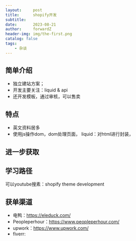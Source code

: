 ```yaml
---
layout:     post
title:      shopify开发
subtitle:   
date:       2023-08-21
author:     forwardZ
header-img: img/the-first.png
catalog: false
tags:
    - 杂谈
---
```


## 简单介绍
* 独立建站方案；
* 开发主要关注：liquid & api
* 还开发模板，通过审核，可以售卖

## 特点
* 英文资料居多
* 使用js操作dom，dom处理页面，
liquid：对html进行封装，

## 进一步获取


## 学习路径
可以youtube搜素：shopify theme development

## 获单渠道
* 电鸭：https://eleduck.com/
* Peopleperhour：https://www.peopleperhour.com/
* upwork：https://www.upwork.com/
* fiverr: